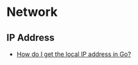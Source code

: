 # Network

## IP Address
* [How do I get the local IP address in Go?](https://stackoverflow.com/questions/23558425/how-do-i-get-the-local-ip-address-in-go)

